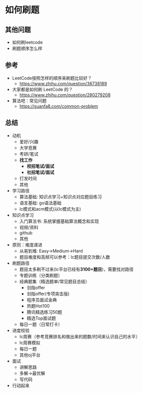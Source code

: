 # 如何刷题

## 其他问题

- 如何刷leetcode
- 刷题顺序怎么样

## 参考

- LeetCode按照怎样的顺序来刷题比较好？
  - https://www.zhihu.com/question/36738189
- 大家都是如何刷 LeetCode 的？
  - https://www.zhihu.com/question/280279208
- 算法吧：常见问题
  - https://suanfa8.com/common-problem
  
## 总结

- 动机
  - 爱好/兴趣
  - 大学竞赛
  - 考研/笔试
  - **找工作**
    - **校招笔试/面试**
    - **社招笔试/面试**
  - 打发时间
  - 其他
- 学习路径
  - 算法基础: 知识点学习+知识点对应题目练习
  - 语言基础: go语法基础
  - lc模式和acm模式(以lc模式为主)
- 知识点学习
  - 入门算法书: 系统掌握基础算法概念和实现
  - 视频/资料
  - github
  - 其他
- 原则：难度递进
  - 从易到难: Easy->Medium->Hard
  - 题目难度和高频可以参考：lc题目提交次数/人数
- 刷题路径
  - 题目太多刷不过来(lc平台已经有**3100+题目**)，需要找对路径
  - 专题训练（分类刷题）
  - 经典题集（精选题单/常见题目总结）
    - 剑指offer
    - 剑指offer(专项突击版)
    - 程序员面试金典
    - 热题Hot100
    - 腾讯精选练习50题
    - 精选Top面试题
  - 每日一题（日常打卡）
- 进度校验
  - lc周赛（参考竞赛排名和做出来的题数/时间来认识自己的水平）
  - lc周赛模拟
  - 每日一题
  - 其他oj平台
- 面试
  - 讲解思路
  - 多解->最优解
  - 写代码
- 行动起来